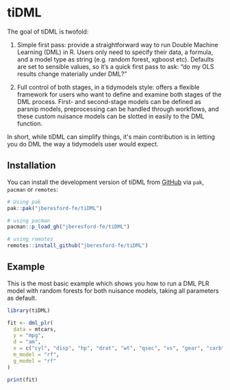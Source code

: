 <!-- badges: start -->
<!-- badges: end -->

# tiDML

The goal of tiDML is twofold:

1. Simple first pass: provide a straightforward way to run Double Machine Learning (DML) in R. Users only need to specify their data, a formula, and a model type as string (e.g. random forest, xgboost etc). Defaults are set to sensible values, so it’s a quick first pass to ask: “do my OLS results change materially under DML?”


2. Full control of both stages, in a tidymodels style: offers a flexible framework for users who want to define and examine both stages of the DML process. First- and second-stage models can be defined as parsnip models, preprocessing can be handled through workflows, and these custom nuisance models can be slotted in easily to the DML function.


In short, while tiDML can simplify things, it's main contribution is in letting you do DML the way a tidymodels user would expect. 

## Installation

You can install the development version of tiDML from [GitHub](https://github.com/) via `pak`, `pacman` or `remotes`:

``` r
# Using pak
pak::pak("jberesford-fe/tiDML")

# using pacman
pacman::p_load_gh("jberesford-fe/tiDML")

# using remotes
remotes::install_github("jberesford-fe/tiDML")
```

## Example

This is the most basic example which shows you how to run a DML PLR model with random forests for both nuisance models, taking all parameters as default.

``` r
library(tiDML)

fit <- dml_plr(
  data = mtcars,
  y = "mpg",
  d = "am",
  x = c("cyl", "disp", "hp", "drat", "wt", "qsec", "vs", "gear", "carb"),
  m_model = "rf",
  g_model = "rf"
) 

print(fit)
```

